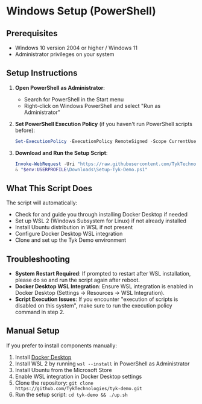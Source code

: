 # Windows Setup (PowerShell)

## Prerequisites

- Windows 10 version 2004 or higher / Windows 11
- Administrator privileges on your system

## Setup Instructions

1. **Open PowerShell as Administrator**:
   - Search for PowerShell in the Start menu
   - Right-click on Windows PowerShell and select "Run as Administrator"

2. **Set PowerShell Execution Policy** (if you haven't run PowerShell scripts before):
   ```powershell
   Set-ExecutionPolicy -ExecutionPolicy RemoteSigned -Scope CurrentUser
   ```

3. **Download and Run the Setup Script**:
   ```powershell
   Invoke-WebRequest -Uri "https://raw.githubusercontent.com/TykTechnologies/tyk-demo/windows/windows/Setup-Tyk-Demo.ps1" -OutFile "$env:USERPROFILE\Downloads\Setup-Tyk-Demo.ps1"
   & "$env:USERPROFILE\Downloads\Setup-Tyk-Demo.ps1"
   ```

## What This Script Does

The script will automatically:

- Check for and guide you through installing Docker Desktop if needed
- Set up WSL 2 (Windows Subsystem for Linux) if not already installed
- Install Ubuntu distribution in WSL if not present
- Configure Docker Desktop WSL integration
- Clone and set up the Tyk Demo environment

## Troubleshooting

- **System Restart Required**: If prompted to restart after WSL installation, please do so and run the script again after reboot.
- **Docker Desktop WSL Integration**: Ensure WSL integration is enabled in Docker Desktop (Settings → Resources → WSL Integration).
- **Script Execution Issues**: If you encounter "execution of scripts is disabled on this system", make sure to run the execution policy command in step 2.

## Manual Setup

If you prefer to install components manually:

1. Install [Docker Desktop](https://www.docker.com/products/docker-desktop/)
2. Install WSL 2 by running `wsl --install` in PowerShell as Administrator
3. Install Ubuntu from the Microsoft Store
4. Enable WSL integration in Docker Desktop settings
5. Clone the repository: `git clone https://github.com/TykTechnologies/tyk-demo.git`
6. Run the setup script: `cd tyk-demo && ./up.sh`